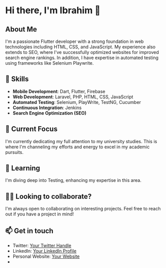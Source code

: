 # Hi there, I'm Ibrahim 👋


## About Me

I'm a passionate Flutter developer with a strong foundation in web technologies including HTML, CSS, and JavaScript. My experience also extends to SEO, where I've successfully optimized websites for improved search engine rankings. In addition, I have expertise in automated testing using frameworks like Selenium Playwrite.


## 🚀 Skills

- **Mobile Development**: Dart, Flutter, Firebase
- **Web Development**: Laravel, PHP, HTML, CSS, JavaScript
- **Automated Testing**: Selenium, PlayWrite, TestNG, Cucumber
- **Continuous Integration**: Jenkins
- **Search Engine Optimization (SEO)**


## 🔭 Current Focus

I'm currently dedicating my full attention to my university studies. This is where I'm channeling my efforts and energy to excel in my academic pursuits.


## 🌱 Learning

I'm diving deep into Testing, enhancing my expertise in this area.


## 👯‍♂️ Looking to collaborate?

I'm always open to collaborating on interesting projects. Feel free to reach out if you have a project in mind!


## 📫 Get in touch

- Twitter: [Your Twitter Handle](https://twitter.com/yourhandle)
- LinkedIn: [Your LinkedIn Profile](https://www.linkedin.com/in/yourprofile/)
- Personal Website: [Your Website](https://www.yourwebsite.com)
- 
